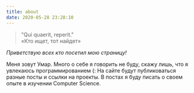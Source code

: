 ```yaml
---
title: about
date: 2020-05-28 23:28:10
---
```


> "Qui quaerit, reperit."  
> «Кто ищет, тот найдет»

*Приветствую всех кто посетил мою страницу!*

Меня зовут Умар. Много о себе я говорить не буду, скажу лишь, что я увлекаюсь программированием (: 
На сайте будут публиковаться разные посты и ссылки на проекты.
В постах я буду писать о своем опыте в изучении Computer Science.
